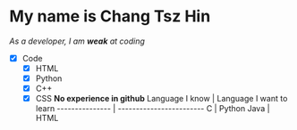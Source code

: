 # My name is Chang Tsz Hin
_As a developer, I am **weak** at coding_
* [x] Code
  * [X] HTML
  * [X] Python
  * [X] C++
  * [X] CSS
**No experience in github**
Language I know | Language I want to learn
--------------- | ------------------------
C | Python
Java | HTML
